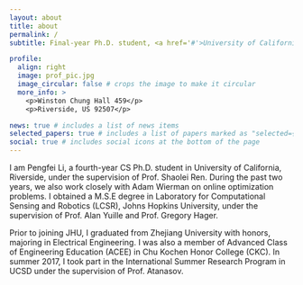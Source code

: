 ```yaml
---
layout: about
title: about
permalink: /
subtitle: Final-year Ph.D. student, <a href='#'>University of California, Riverside</a>

profile:
  align: right
  image: prof_pic.jpg
  image_circular: false # crops the image to make it circular
  more_info: >
    <p>Winston Chung Hall 459</p>
    <p>Riverside, US 92507</p>

news: true # includes a list of news items
selected_papers: true # includes a list of papers marked as "selected={true}"
social: true # includes social icons at the bottom of the page
---
```


I am Pengfei Li, a fourth-year CS Ph.D. student in University of California, Riverside, under the supervision of Prof. Shaolei Ren. During the past two years, we also work closely with Adam Wierman on online optimization problems. I obtained a M.S.E degree in Laboratory for Computational Sensing and Robotics (LCSR), Johns Hopkins University, under the supervision of Prof. Alan Yuille and Prof. Gregory Hager.

Prior to joining JHU, I graduated from Zhejiang University with honors, majoring in Electrical Engineering. I was also a member of Advanced Class of Engineering Education (ACEE) in Chu Kochen Honor College (CKC). In summer 2017, I took part in the International Summer Research Program in UCSD under the supervision of Prof. Atanasov.
